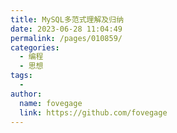 ```yaml
---
title: MySQL多范式理解及归纳
date: 2023-06-28 11:04:49
permalink: /pages/010859/
categories:
  - 编程
  - 思想
tags:
  - 
author: 
  name: fovegage
  link: https://github.com/fovegage
---
```

